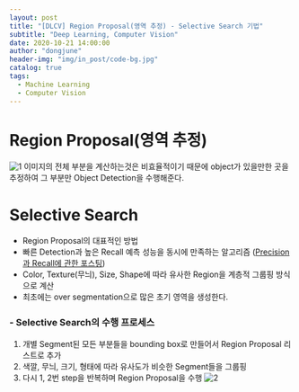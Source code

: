```yaml
---
layout: post
title: "[DLCV] Region Proposal(영역 추정) - Selective Search 기법"
subtitle: "Deep Learning, Computer Vision"
date: 2020-10-21 14:00:00
author: "dongjune"
header-img: "img/in_post/code-bg.jpg"
catalog: true
tags:
  - Machine Learning
  - Computer Vision
---
```

# Region Proposal(영역 추정)
![1](https://user-images.githubusercontent.com/53213397/117608293-c436c080-b198-11eb-9a05-de38364918dc.png)
이미지의 전체 부분을 계산하는것은 비효율적이기 때문에 object가 있을만한 곳을 추정하여 그 부분만 Object Detection을 수행해준다.

# Selective Search 
- Region Proposal의 대표적인 방법
- 빠른 Detection과 높은 Recall 예측 성능을 동시에 만족하는 알고리즘 ([Precision과 Recall에 관한 포스팅](https://donggoolosori.github.io/2020/10/14/dlcv-pr/))
- Color, Texture(무늬), Size, Shape에 따라 유사한 Region을 계층적 그룹핑 방식으로 계산
- 최초에는 over segmentation으로 많은 초기 영역을 생성한다.

### - Selective Search의 수행 프로세스
1. 개별 Segment된 모든 부분들을 bounding box로 만들어서 Region Proposal 리스트로 추가
2. 색깔, 무늬, 크기, 형태에 따라 유사도가 비슷한 Segment들을 그룹핑
3. 다시 1, 2번 step을 반복하며 Region Proposal을 수행
![2](https://user-images.githubusercontent.com/53213397/117608301-c7ca4780-b198-11eb-9e81-b709440e2763.png)
